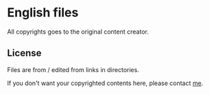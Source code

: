 # English files

All copyrights goes to the original content creator.

## License

Files are from / edited from links in directories.

If you don't want your copyrighted contents here, please contact [me](mailto:dev.bedrock@gmail.com).
